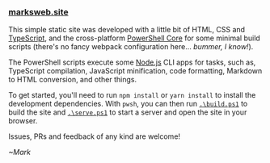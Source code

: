 ### [marksweb.site](https://marksweb.site)

This simple static site was developed with a little bit of HTML, CSS and [TypeScript](https://www.typescriptlang.org/), and the cross-platform [PowerShell Core](https://github.com/powershell/powershell) for some minimal build scripts (there's no fancy webpack configuration here... _bummer, I know!_).

The PowerShell scripts execute some [Node.js](https://nodejs.org) CLI apps for tasks, such as, TypeScript compilation, JavaScript minification, code formatting, Markdown to HTML conversion, and other things.

To get started, you'll need to run `npm install` or `yarn install` to install the development dependencies. With `pwsh`, you can then run [`.\build.ps1`](build.ps1) to build the site and [`.\serve.ps1`](serve.ps1) to start a server and open the site in your browser.

Issues, PRs and feedback of any kind are welcome!

_~Mark_
